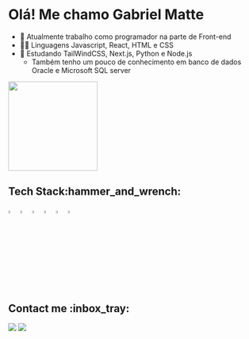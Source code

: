 <h1>Olá! Me chamo Gabriel Matte</h1>

- 🔭 Atualmente trabalho como programador na parte de Front-end
- 👨‍💻 Linguagens Javascript, React, HTML e CSS
- 🌱 Estudando TailWindCSS, Next.js, Python e Node.js
  - Também tenho um pouco de conhecimento em banco de dados Oracle e Microsoft SQL server

<div>
  <a href="https://github.com/GabrielMatteElias"></a>
  <img height="180em" src="https://github-readme-stats.vercel.app/api/top-langs/?username=GabrielMatteElias&layout=compact&langs_count=7&theme=dracula"/>
  
</div>
<div>
  <h2>Tech Stack:hammer_and_wrench:	</h2>
  <img src="https://cdn.jsdelivr.net/gh/devicons/devicon/icons/react/react-original-wordmark.svg" width="4%" />
  <img src="https://cdn.jsdelivr.net/gh/devicons/devicon/icons/css3/css3-original.svg" width="4%"/>
  <img src="https://cdn.jsdelivr.net/gh/devicons/devicon/icons/html5/html5-original.svg" width="4%"/>
  <img src="https://cdn.jsdelivr.net/gh/devicons/devicon/icons/bootstrap/bootstrap-original.svg" width="4%"/>
  <img src="https://cdn.jsdelivr.net/gh/devicons/devicon/icons/javascript/javascript-original.svg" width="4%"/>
  <img src="https://cdn.jsdelivr.net/gh/devicons/devicon/icons/photoshop/photoshop-plain.svg" width="4%"/>
  <i class="devicon-oracle-original colored"></i>
                              
          
          
</div> 

<div>
  <h2>Contact me :inbox_tray:		</h2>
  <a href = "mailto:gabrielmatteelias@gmail.com"><img src="https://img.shields.io/badge/Gmail-D14836?style=for-the-badge&logo=gmail&logoColor=white" target="_blank"></a>
  <a href="https://www.linkedin.com/in/gabriel-matte-elias-05baab189/" target="_blank"><img src="https://img.shields.io/badge/LinkedIn-0077B5?style=for-the-badge&logo=linkedin&logoColor=white"></a>
</div> 
                 
          


